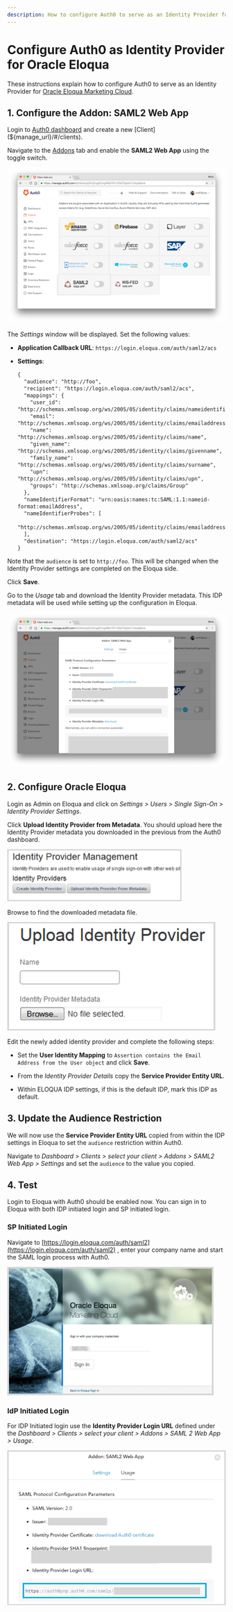 ```yaml
---
description: How to configure Auth0 to serve as an Identity Provider for Oracle Eloqua.
---
```


# Configure Auth0 as Identity Provider for Oracle Eloqua

These instructions explain how to configure Auth0 to serve as an Identity Provider for [Oracle Eloqua Marketing Cloud](http://www.oracle.com/partners/en/products/applications/eloqua-marketing-cloud-service/get-started/index.html).

## 1. Configure the Addon: SAML2 Web App

Login to [Auth0 dashboard](${manage_url}) and create a new [Client](${manage_url}/#/clients).

Navigate to the [Addons](${manage_url}/#/clients/${account.clientId}/addons) tab and enable the **SAML2 Web App** using the toggle switch.

![Client Addons](/media/articles/protocols/saml/eloqua/client-addons.png)

The *Settings* window will be displayed. Set the following values:

- **Application Callback URL**: `https://login.eloqua.com/auth/saml2/acs`

- **Settings**:

  ```text
  {
    "audience": "http://foo",
    "recipient": "https://login.eloqua.com/auth/saml2/acs",
    "mappings": {
      "user_id": "http://schemas.xmlsoap.org/ws/2005/05/identity/claims/nameidentifier",
      "email": "http://schemas.xmlsoap.org/ws/2005/05/identity/claims/emailaddress",  
      "name": "http://schemas.xmlsoap.org/ws/2005/05/identity/claims/name",
      "given_name": "http://schemas.xmlsoap.org/ws/2005/05/identity/claims/givenname",  
      "family_name": "http://schemas.xmlsoap.org/ws/2005/05/identity/claims/surname",
      "upn": "http://schemas.xmlsoap.org/ws/2005/05/identity/claims/upn",
      "groups": "http://schemas.xmlsoap.org/claims/Group"
    },
    "nameIdentifierFormat": "urn:oasis:names:tc:SAML:1.1:nameid-format:emailAddress",
    "nameIdentifierProbes": [
      "http://schemas.xmlsoap.org/ws/2005/05/identity/claims/emailaddress"
    ],
    "destination": "https://login.eloqua.com/auth/saml2/acs"
  }

  ```

Note that the `audience` is set to `http://foo`. This will be changed when the Identity Provider settings are completed on the Eloqua side.

Click **Save**.

Go to the *Usage* tab and download the Identity Provider metadata. This IDP metadata will be used while setting up the configuration in Eloqua.

![Download Identity Provider Metadata](/media/articles/protocols/saml/eloqua/download-idp-metadata.png)

## 2. Configure Oracle Eloqua

Login as Admin on Eloqua and click on *Settings > Users > Single Sign-On > Identity Provider Settings*.

Click **Upload Identity Provider from Metadata**. You should upload here the Identity Provider metadata you downloaded in the previous from the Auth0 dashboard.

![Upload Identity Provider Metadata](/media/articles/protocols/saml/eloqua/upload-idp-metadata-1.png)

Browse to find the downloaded metadata file.

![Upload Identity Provider Metadata](/media/articles/protocols/saml/eloqua/upload-idp-metadata-2.png)

Edit the newly added identity provider and complete the following steps:

- Set the **User Identity Mapping** to `Assertion contains the Email Address from the User object` and click **Save**.

- From the *Identity Provider Details* copy the **Service Provider Entity URL**.

- Within ELOQUA IDP settings, if this is the default IDP, mark this IDP as default.


## 3. Update the Audience Restriction

We will now use the **Service Provider Entity URL** copied from within the IDP settings in Eloqua to set the `audience` restriction within Auth0.

Navigate to *Dashboard > Clients > select your client > Addons > SAML2 Web App > Settings* and set the `audience` to the value you copied.

## 4. Test

Login to Eloqua with Auth0 should be enabled now. You can sign in to Eloqua with both IDP initiated login and SP initiated login.

### SP Initiated Login

Navigate to [https://login.eloqua.com/auth/saml2](https://login.eloqua.com/auth/saml2) , enter your company name and start the SAML login process with Auth0.

![Eloqua SP Initiated Login](/media/articles/protocols/saml/eloqua/sp-login.png)


### IdP Initiated Login

For IDP Initiated login use the **Identity Provider Login URL** defined under the *Dashboard > Clients > select your client > Addons > SAML 2 Web App > Usage*.

![Eloqua IdP Initiated Login](/media/articles/protocols/saml/eloqua/idp-login.png)
